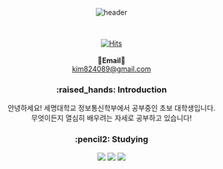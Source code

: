 <div align=center>
  
![header](https://capsule-render.vercel.app/api?type=waving&color=auto&height=300&section=header&text=welcome&fontSize=90&animation=fadeIn&fontAlignY=38&desc=KSH0428%20GitHub%20Pages&descAlignY=51&descAlign=62)
  
  <br> 
  
[![Hits](https://hits.seeyoufarm.com/api/count/incr/badge.svg?url=https%3A%2F%2Fgithub.com%2FKSH0428%2Fhit-counter&count_bg=%2379C83D&title_bg=%23555555&icon=&icon_color=%23E7E7E7&title=hits&edge_flat=true)](https://hits.seeyoufarm.com)
<br><br>
<Strong>📧Email📧</Strong><br>kim824089@gmail.com<br>
</p>
<h3>:raised_hands: Introduction </h3>
안녕하세요! 세명대학교 정보통신학부에서 공부중인 초보 대학생입니다. <br>
무엇이든지 열심히 배우려는 자세로 공부하고 있습니다! <br>
 <!--공부중 -->
 <h3>:pencil2: Studying </h3>
 <img src="https://img.shields.io/badge/C-A8B9CC?style=flat&logo=C&logoColor=white"/>
 <img src="https://img.shields.io/badge/C++-00599C?style=flat&logo=C++&logoColor=white"/>
  <img src="https://img.shields.io/badge/Java-007396?style=flat&logo=Java&logoColor=white"/>
